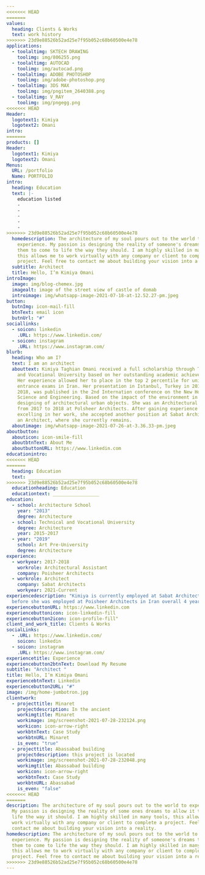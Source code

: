 ```yaml
---
<<<<<<< HEAD
=======
values:
  heading: Clients & Works
  text: work history
>>>>>>> 23d9e88526b52ad25e7f95b052c68b60500e4e78
applications:
  - toolaltimg: SKTECH DRAWING
    toolimg: img/806255.png
  - toolaltimg: AUTOCAD
    toolimg: img/autocad.png
  - toolaltimg: ADOBE PHOTOSHOP
    toolimg: img/adobe-photoshop.png
  - toolaltimg: 3DS MAX
    toolimg: img/pngitem_2640388.png
  - toolaltimg: V_RAY
    toolimg: img/pngegg.png
<<<<<<< HEAD
Header:
  logotext1: Kimiya
  logotext2: Omani
intro:
=======
products: []
Header:
  logotext1: Kimiya
  logotext2: Omani
Menus:
  URL: /portfolio
  Name: PORTFOLIO
intro:
  heading: Education
  text: |-
    education listed
    -
    -
    -
    -
    -
>>>>>>> 23d9e88526b52ad25e7f95b052c68b60500e4e78
  homedescription: The architecture of my soul pours out to the world to
    experience. My passion is designing the reality of someone's dreams to allow
    them to come to life the way they should. I am highly skilled in many tools,
    this allows me to work virtually with any company or client to complete a
    project. Feel free to contact me about building your vision into a reality.
  subtitle: Architect
  title: Hello, I’m Kimiya Omani
introImage:
  image: img/blog-chemex.jpg
  imagealt: image of the street view of castle of domab
  introimage: img/whatsapp-image-2021-07-18-at-12.52.27-pm.jpeg
button:
  butnImg: icon-mail-fill
  btnText: email icon
  butnUrl: "#"
sociallinks:
  - soicon: linkedin
    .URL: https://www.linkedin.com/
  - soicon: instagram
    .URL: https://www.instagram.com/
blurb:
  heading: Who am I?
  text: I am an architect
  abouttext: Kimiya Taghian Omani received a full scholarship through Technical
    and Vocational University based on her outstanding academic achievements.
    Her experience allowed her to place in the top 2 percentile for university
    entrance exams in Iran. Her presentation in Istanbul, Turkey in 2016 and
    2018, was published in the 2nd Internation conference on the New Horizon
    Science and Engineering. Based on the impact of the environment in the
    designing of architectural urban objects. She was an Architectural Assistant
    from 2017 to 2018 at Polsheer Architects. After gaining experience and
    excelling in her work, she accepted another position at Sabat Architects as
    an Architect, where she currently remains.
  aboutimage: img/whatsapp-image-2021-07-26-at-3.36.33-pm.jpeg
aboutbutton:
  abouticon: icon-smile-fill
  aboutbtnText: About Me
  aboutbuttonURL: https://www.linkedin.com
educationintro:
<<<<<<< HEAD
=======
  heading: Education
  text: ________________________________________
>>>>>>> 23d9e88526b52ad25e7f95b052c68b60500e4e78
  educationheading: Education
  educationtext: _________________
education:
  - school: Architecture School
    year: "2013"
    degree: Architecture
  - school: Technical and Vocational University
    degree: Architecture
    year: 2015-2017
  - year: "2019"
    school: Art Pre-University
    degree: Architecture
experience:
  - workyear: 2017-2018
    workrole: Architectural Assistant
    company: Poisheer Architects
  - workrole: Architect
    company: Sabat Architects
    workyear: 2021-Current
experiencedescription: "Kimiya is currently employed at Sabat Architects and
  before she was employed at Poisheer Architects in Iran overall 4 years "
experiencebuttonURL: https://www.linkedin.com
experiencebuttonicon: icon-linkedin-fill
experiencebutton2icon: icon-profile-fill"
client_and_work_title: Clients & Works
socialLinks:
  - .URL: https://www.linkedin.com/
    soicon: linkedin
  - soicon: instagram
    .URL: https://www.instagram.com/
experiencetitle: Experience
experiencebutton2btnText: Download My Resume
subtitle: "Architect "
title: Hello, I’m Kimiya Omani
experiencebtnText: Linkedin
experiencebutton2URL: "#"
image: /img/home-jumbotron.jpg
clientwork:
  - projecttitle: Minaret
    projectdescription: In the ancient
    workimgtitle: Minaret
    workimage: img/screenshot-2021-07-28-232124.png
    workicon: icon-arrow-right
    workbtnText: Case Study
    workbtnURL: Minaret
    is_even: "true"
  - projecttitle: Abassabad building
    projectdescription: this project is located
    workimage: img/screenshot-2021-07-28-232048.png
    workimgtitle: Abassabad building
    workicon: icon-arrow-right
    workbtnText: Case Study
    workbtnURL: Abassabad
    is_even: "false"
<<<<<<< HEAD
=======
description: The architecture of my soul pours out to the world to experience.
  My passion is designing the reality of some ones dreams to allow it to come to
  life the way it should. I am highly skilled in many tools, this allows me to
  work virtually with any company or client to complete a project. Feel free to
  contact me about building your vision into a reality.
homedescription: The architecture of my soul pours out to the world to
  experience. My passion is designing the reality of someone's dreams to allow
  them to come to life the way they should. I am highly skilled in many tools,
  this allows me to work virtually with any company or client to complete a
  project. Feel free to contact me about building your vision into a reality.
>>>>>>> 23d9e88526b52ad25e7f95b052c68b60500e4e78
---
```

